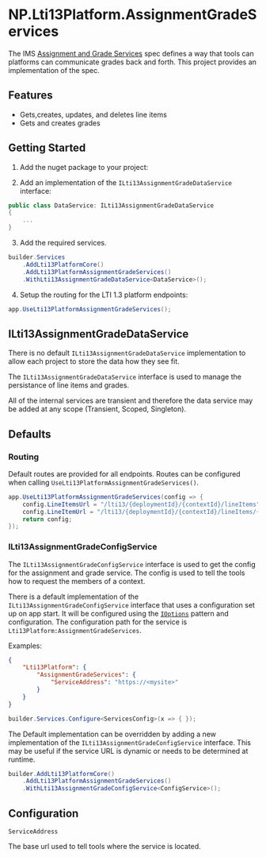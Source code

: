﻿# NP.Lti13Platform.AssignmentGradeServices

The IMS [Assignment and Grade Services](https://www.imsglobal.org/spec/lti-ags/v2p0/) spec defines a way that tools can platforms can communicate grades back and forth. This project provides an implementation of the spec.

## Features

- Gets,creates, updates, and deletes line items
- Gets and creates grades

## Getting Started

1. Add the nuget package to your project:

2. Add an implementation of the `ILti13AssignmentGradeDataService` interface:

```csharp
public class DataService: ILti13AssignmentGradeDataService
{
    ...
}
```

3. Add the required services.

```csharp
builder.Services
    .AddLti13PlatformCore()
    .AddLti13PlatformAssignmentGradeServices()
    .WithLti13AssignmentGradeDataService<DataService>();
```

4. Setup the routing for the LTI 1.3 platform endpoints:

```csharp
app.UseLti13PlatformAssignmentGradeServices();
```

## ILti13AssignmentGradeDataService

There is no default `ILti13AssignmentGradeDataService` implementation to allow each project to store the data how they see fit.

The `ILti13AssignmentGradeDataService` interface is used to manage the persistance of line items and grades.

All of the internal services are transient and therefore the data service may be added at any scope (Transient, Scoped, Singleton).

## Defaults

### Routing

Default routes are provided for all endpoints. Routes can be configured when calling `UseLti13PlatformAssignmentGradeServices()`.

```csharp
app.UseLti13PlatformAssignmentGradeServices(config => {
    config.LineItemsUrl = "/lti13/{deploymentId}/{contextId}/lineItems"; // {deploymentId} and {contextId} are required
    config.LineItemUrl = "/lti13/{deploymentId}/{contextId}/lineItems/{lineItemId}"; // {deploymentId}, {contextId}, and {lineItemId} are required
    return config;
});
```

### ILti13AssignmentGradeConfigService

The `ILti13AssignmentGradeConfigService` interface is used to get the config for the assignment and grade service. The config is used to tell the tools how to request the members of a context.

There is a default implementation of the `ILti13AssignmentGradeConfigService` interface that uses a configuration set up on app start.
It will be configured using the [`IOptions`](https://learn.microsoft.com/en-us/aspnet/core/fundamentals/configuration) pattern and configuration.
The configuration path for the service is `Lti13Platform:AssignmentGradeServices`.

Examples:
```json
{
    "Lti13Platform": {
        "AssignmentGradeServices": {
            "ServiceAddress": "https://<mysite>"
        }
    }
}
```

```csharp
builder.Services.Configure<ServicesConfig>(x => { });
```

The Default implementation can be overridden by adding a new implementation of the `ILti13AssignmentGradeConfigService` interface.
This may be useful if the service URL is dynamic or needs to be determined at runtime.

```csharp
builder.AddLti13PlatformCore()
    .AddLti13PlatformAssignmentGradeServices()
    .WithLti13AssignmentGradeConfigService<ConfigService>();
```

## Configuration

`ServiceAddress`

The base url used to tell tools where the service is located.